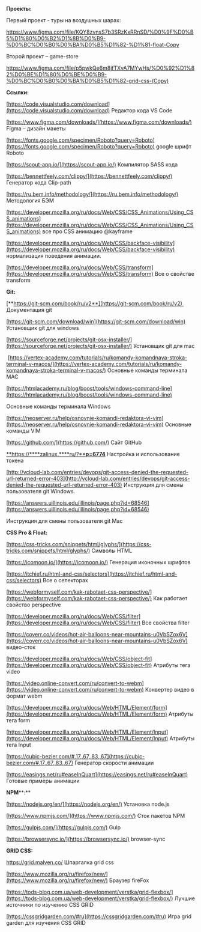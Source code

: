 **Проекты:**

Первый проект - туры на воздушных шарах:

https://www.figma.com/file/KQY8zvnsS7b3SRzKxRRnSD/%D0%9F%D0%B5%D1%80%D0%B2%D1%8B%D0%B9-%D0%BC%D0%B0%D0%BA%D0%B5%D1%82-%D1%81-float-Copy

Второй проект – game-store

https://www.figma.com/file/p5pwkQe6m8jfTXvA7MYwHs/%D0%92%D1%82%D0%BE%D1%80%D0%BE%D0%B9-%D0%BC%D0%B0%D0%BA%D0%B5%D1%82-grid-css-(Copy)

**Ссылки:**

[https://code.visualstudio.com/download](https://code.visualstudio.com/download) Редактор кода VS Code

[https://www.figma.com/downloads/](https://www.figma.com/downloads/) Figma – дизайн макеты

[https://fonts.google.com/specimen/Roboto?query=Roboto](https://fonts.google.com/specimen/Roboto?query=Roboto) google шрифт Roboto

[https://scout-app.io/](https://scout-app.io/) Компилятор SASS кода

[https://bennettfeely.com/clippy/](https://bennettfeely.com/clippy/) Генератор кода Clip-path

[https://ru.bem.info/methodology/](https://ru.bem.info/methodology/) Методология БЭМ

[https://developer.mozilla.org/ru/docs/Web/CSS/CSS_Animations/Using_CSS_animations](https://developer.mozilla.org/ru/docs/Web/CSS/CSS_Animations/Using_CSS_animations) все про CSS анимацию @kayframe

[https://developer.mozilla.org/ru/docs/Web/CSS/backface-visibility](https://developer.mozilla.org/ru/docs/Web/CSS/backface-visibility) нормализация поведения анимации.

[https://developer.mozilla.org/ru/docs/Web/CSS/transform](https://developer.mozilla.org/ru/docs/Web/CSS/transform) Все о свойстве transform

**Git:**

[**https://git-scm.com/book/ru/v2**](https://git-scm.com/book/ru/v2)  Документация git

  
[https://git-scm.com/download/win](https://git-scm.com/download/win) Установщик git для windows

[https://sourceforge.net/projects/git-osx-installer/](https://sourceforge.net/projects/git-osx-installer/) Установщик git для mac

 [https://vertex-academy.com/tutorials/ru/komandy-komandnaya-stroka-terminal-v-macos/](https://vertex-academy.com/tutorials/ru/komandy-komandnaya-stroka-terminal-v-macos/) Основные команды терминала MAC

[https://htmlacademy.ru/blog/boost/tools/windows-command-line](https://htmlacademy.ru/blog/boost/tools/windows-command-line)

Основные команды терминала Windows

[https://neoserver.ru/help/osnovnie-komandi-redaktora-vi-vim](https://neoserver.ru/help/osnovnie-komandi-redaktora-vi-vim) Основные команды VIM

[https://github.com/](https://github.com/) Сайт GitHub

[**https://****zalinux.****ru/?****p=6774**](https://zalinux.ru/?p=6774) Настройка и использование токена  
  

  
[http://vcloud-lab.com/entries/devops/git-access-denied-the-requested-url-returned-error-403](http://vcloud-lab.com/entries/devops/git-access-denied-the-requested-url-returned-error-403) Инструкция для смены пользователя git Windows.

[https://answers.uillinois.edu/illinois/page.php?id=68546](https://answers.uillinois.edu/illinois/page.php?id=68546)

Инструкция для смены пользователя git Mac

**CSS Pro & Float:**

[https://css-tricks.com/snippets/html/glyphs/](https://css-tricks.com/snippets/html/glyphs/) Символы HTML

[https://icomoon.io/](https://icomoon.io/) Генерация иконочных шрифтов

[https://itchief.ru/html-and-css/selectors](https://itchief.ru/html-and-css/selectors) Все о селекторах

[https://webformyself.com/kak-rabotaet-css-perspective/](https://webformyself.com/kak-rabotaet-css-perspective/) Как работает свойство perspective

[https://developer.mozilla.org/ru/docs/Web/CSS/filter](https://developer.mozilla.org/ru/docs/Web/CSS/filter) Все свойства filter

[https://coverr.co/videos/hot-air-balloons-near-mountains-u0VbSZox6V](https://coverr.co/videos/hot-air-balloons-near-mountains-u0VbSZox6V) видео-сток

[https://developer.mozilla.org/ru/docs/Web/CSS/object-fit](https://developer.mozilla.org/ru/docs/Web/CSS/object-fit) Атрибуты тега video

[https://video.online-convert.com/ru/convert-to-webm](https://video.online-convert.com/ru/convert-to-webm) Конвертер видео в формат webm

[https://developer.mozilla.org/ru/docs/Web/HTML/Element/form](https://developer.mozilla.org/ru/docs/Web/HTML/Element/form) Атрибуты тега form

[https://developer.mozilla.org/ru/docs/Web/HTML/Element/Input](https://developer.mozilla.org/ru/docs/Web/HTML/Element/Input) Атрибуты тега Input

[https://cubic-bezier.com/#.17,.67,.83,.67](https://cubic-bezier.com/#.17,.67,.83,.67) Генератор скорости анимации

[https://easings.net/ru#easeInQuart](https://easings.net/ru#easeInQuart) Готовые примеры анимации

**NPM****:**

[https://nodejs.org/en/](https://nodejs.org/en/) Установка node.js

[https://www.npmjs.com/](https://www.npmjs.com/) Сток пакетов NPM

[https://gulpjs.com/](https://gulpjs.com/) Gulp

[https://browsersync.io/](https://browsersync.io/) browser-sync

**GRID CSS:**

https://grid.malven.co/ Шпаргалка grid css

[https://www.mozilla.org/ru/firefox/new/](https://www.mozilla.org/ru/firefox/new/) Браузер fireFox

[https://tods-blog.com.ua/web-development/verstka/grid-flexbox/](https://tods-blog.com.ua/web-development/verstka/grid-flexbox/) Лучшие источники по изучению CSS GRID

[https://cssgridgarden.com/#ru](https://cssgridgarden.com/#ru) Игра grid garden для изучения CSS GRID